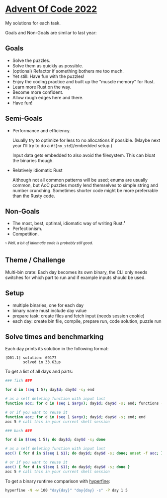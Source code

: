 # [Advent Of Code 2022]

My solutions for each task.

Goals and Non-Goals are similar to last year:

## Goals

- Solve the puzzles.
- Solve them as quickly as possible.
- (optional) Refactor if something bothers me too much.
- Yet still: Have fun with the puzzles!
- Enjoy the coding practice and built up the "muscle memory" for Rust.
- Learn more Rust on the way.
- Become more confident.
- Allow rough edges here and there.
- Have fun!

## Semi-Goals

- Performance and efficiency.

  Usually try to optimize for less to no allocations if possible.
  (Maybe next year I'll try to do a `#![no_std]`/embedded setup.)

  Input data gets embedded to also avoid the filesystem. This can bloat the binaries though.

- Relatively idiomatic Rust

  Although not all common patterns will be used; enums are usually common, but AoC puzzles mostly lend themselves to simple string and number crunching. Sometimes shorter code might be more preferrable than the Rusty code.

## Non-Goals

- The most, best, optimal, idiomatic way of writing Rust.¹
- Perfectionism.
- Competition.

¹ <sup>_Well, a bit of idiomatic code is probably still good._</sup>

## Theme / Challenge

Multi-bin crate: Each day becomes its own binary, the CLI only needs switches for which part to run and if example inputs should be used.

## Setup

- multiple binaries, one for each day
- binary name must include day value
- prepare task: create files and fetch input (needs session cookie)
- each day: create bin file, compile, prepare run, code solution, puzzle run

## Solve times and benchmarking

Each day prints its solution in the following format:

```
[D01.1] solution: 69177
        solved in 33.63µs
```

To get a list of all days and parts:

```sh
### fish ###

for d in (seq 1 5); day$d; day$d -s; end

# as a self deleting function with input last
function aoc; for d in (seq 1 $argv); day$d; day$d -s; end; functions -e aoc; end; aoc 5

# or if you want to reuse it
function aoc; for d in (seq 1 $argv); day$d; day$d -s; end; end
aoc 5 # call this in your current shell session

### bash ###

for d in $(seq 1 5); do day$d; day$d -s; done

# as a self deleting function with input last
aoc() { for d in $(seq 1 $1); do day$d; day$d -s; done; unset -f aoc; }; aoc 5

# or if you want to reuse it
aoc() { for d in $(seq 1 $1); do day$d; day$d -s; done }
aoc 5 # call this in your current shell session
```

To get a binary runtime comparison with [hyperfine]:

```sh
hyperfine -N -w 100 "day{day}" "day{day} -s" -P day 1 5
```

<!-- links -->
[Advent Of Code 2022]: https://adventofcode.com/2022
[hyperfine]: https://github.com/sharkdp/hyperfine
